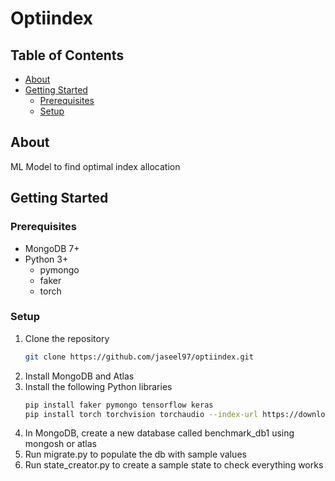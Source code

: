 # Optiindex

<!-- ![Project Logo](url/to/logo.png) -->

## Table of Contents
- [About](#about)
- [Getting Started](#getting-started)
  - [Prerequisites](#prerequisites)
  - [Setup](#setup)


## About
ML Model to find optimal index allocation

## Getting Started

### Prerequisites
- MongoDB 7+
- Python 3+
    - pymongo
    - faker
    - torch

### Setup

1. Clone the repository
   ```sh
   git clone https://github.com/jaseel97/optiindex.git
   ```
2. Install MongoDB and Atlas
3. Install the following Python libraries
    ```sh
   pip install faker pymongo tensorflow keras
   pip install torch torchvision torchaudio --index-url https://download.pytorch.org/whl/cu124
   ```
4. In MongoDB, create a new database called benchmark_db1 using mongosh or atlas
5. Run migrate.py to populate the db with sample values
6. Run state_creator.py to create a sample state to check everything works